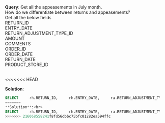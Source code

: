 **Query**: Get all the appeasements in July month.<br>
How do we differentiate between returns and appeasements?<br>
Get all the below fields <br>
RETURN_ID<br>
ENTRY_DATE <br>
RETURN_ADJUSTMENT_TYPE_ID<br>
AMOUNT<br>
COMMENTS <br>
ORDER_ID<br>
ORDER_DATE <br>
RETURN_DATE<br>
PRODUCT_STORE_ID<br>
<br>

<<<<<<< HEAD

**Solution**:
```sql
SELECT     rh.RETURN_ID,     rh.ENTRY_DATE,     ra.RETURN_ADJUSTMENT_TYPE_ID,     ra.AMOUNT,     ra.COMMENTS,     ra.ORDER_ID,     oh.ORDER_DATE,     rh.RETURN_DATE,     oh.PRODUCT_STORE_ID FROM return_adjustment ra JOIN return_header rh ON ra.RETURN_ID = rh.RETURN_ID JOIN order_header oh USING(ORDER_ID) WHERE     ra.RETURN_ADJUSTMENT_TYPE_ID = 'APPEASEMENT'     AND MONTH(rh.ENTRY_DATE) = 7;
=======
**Solution**:<br>
SELECT     rh.RETURN_ID,     rh.ENTRY_DATE,     ra.RETURN_ADJUSTMENT_TYPE_ID,     ra.AMOUNT,     ra.COMMENTS,     <br>ra.ORDER_ID,     oh.ORDER_DATE,     rh.RETURN_DATE,     oh.PRODUCT_STORE_ID FROM return_adjustment ra JOIN <br>return_header rh ON ra.RETURN_ID = rh.RETURN_ID JOIN order_header oh USING(ORDER_ID) WHERE     <br>ra.RETURN_ADJUSTMENT_TYPE_ID = 'APPEASEMENT'     AND MONTH(rh.ENTRY_DATE) = 7;<br>
>>>>>>> 216068558241f8fd56dbbc75bfc01282ea594ffc

